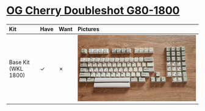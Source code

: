 # [OG Cherry Doubleshot G80-1800](https://deskthority.net/wiki/Cherry_G80-1800)

| Kit                                   | Have    | Want    | Pictures |
| :-------------------------------------| :------ | :------ | :------- |
| Base Kit (WKL 1800)                   |    ✓    |    ✗    | ![](https://raw.githubusercontent.com/barnumbirr/keysets/master/doc/og_cherry_g80_1800/og_cherry_g80_1800_base_kit.jpg) |
